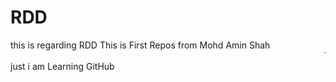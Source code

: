 # RDD
this is regarding RDD 
This is First Repos from Mohd Amin Shah 
<marquee>This is State MIS Nodal Officer MGNREGA </marquee>
just i am Learning GitHub
